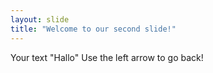 ```yaml
---
layout: slide
title: "Welcome to our second slide!"
---
```

Your text "Hallo"
Use the left arrow to go back!

